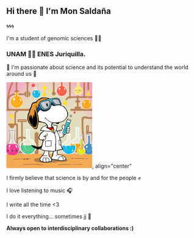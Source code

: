 ## Hi there 👋 I'm Mon Saldaña 
🌀🌀🌀

I'm a student of genomic sciences 👩‍🔬
### UNAM 💙💛 ENES Juriquilla.

🌿 I'm passionate about science and its potential to understand the world around us 🌿 

  ![snoopy](./snoopy.jpeg), align="center" 

   

I firmly believe that science is by and for the people ✊

I love listening to music 🎧

I write all the time <3

I do it everything... sometimes jj 🌚

**Always open to interdisciplinary collaborations :)** 

  
  
